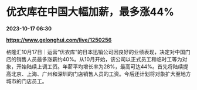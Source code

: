 # 优衣库在中国大幅加薪，最多涨44%

**2023-10-17 06:30**

**https://www.gelonghui.com/live/1250256**

格隆汇10月17日｜运营“优衣库”的日本迅销公司因良好的业绩表现，决定对中国门店的销售人员最多涨薪约40%。从10月开始，该公司以正式员工和临时工等为对象，开始陆续上调工资。年薪平均增长率为28%，最高可达44%。首先将陆续提高北京、上海、广州和深圳的门店销售人员的工资。今后还计划将对象扩大至地方城市的门店员工。